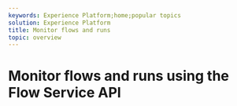 ```yaml
---
keywords: Experience Platform;home;popular topics
solution: Experience Platform
title: Monitor flows and runs
topic: overview
---
```


# Monitor flows and runs using the Flow Service API

